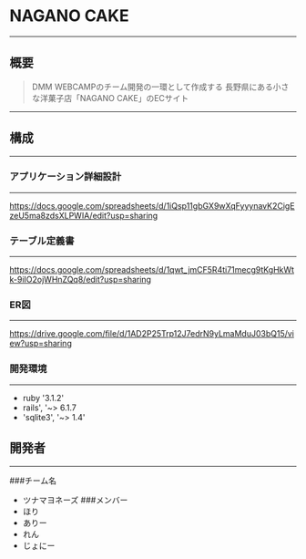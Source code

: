 # NAGANO CAKE
***
## 概要
> DMM WEBCAMPのチーム開発の一環として作成する
> 長野県にある小さな洋菓子店「NAGANO CAKE」のECサイト
***
## 構成
***
### アプリケーション詳細設計
***
https://docs.google.com/spreadsheets/d/1iQsp11gbGX9wXqFyyynavK2CigEzeU5ma8zdsXLPWIA/edit?usp=sharing
### テーブル定義書
***
https://docs.google.com/spreadsheets/d/1qwt_jmCF5R4ti71mecg9tKgHkWtk-9iIO2ojWHnZQq8/edit?usp=sharing
### ER図
***
https://drive.google.com/file/d/1AD2P25Trp12J7edrN9yLmaMduJ03bQ15/view?usp=sharing
### 開発環境
***
- ruby '3.1.2'
- rails', '~> 6.1.7
- 'sqlite3', '~> 1.4'
## 開発者
***
###チーム名
- ツナマヨネーズ
###メンバー
- ほり
- ありー
- れん
- じょにー
